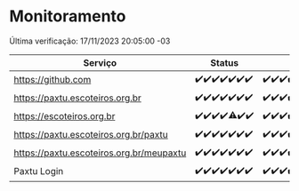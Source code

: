 # Monitoramento

Última verificação: 17/11/2023 20:05:00 -03

|Serviço|Status|Últimas 24h|
|---|---|---|
|https://github.com|<span title="2023-11-10: OK=24">✔️</span><span title="2023-11-11: OK=24">✔️</span><span title="2023-11-12: OK=24">✔️</span><span title="2023-11-13: OK=24">✔️</span><span title="2023-11-14: OK=24">✔️</span><span title="2023-11-15: OK=24">✔️</span><span title="2023-11-16: OK=24">✔️</span>|<span title="16/11/2023 21:30:00 -03 : 200">✔️</span><span title="16/11/2023 22:46:00 -03 : 200">✔️</span><span title="16/11/2023 23:20:00 -03 : 200">✔️</span><span title="17/11/2023 00:07:00 -03 : 200">✔️</span><span title="17/11/2023 01:07:00 -03 : 200">✔️</span><span title="17/11/2023 02:06:00 -03 : 200">✔️</span><span title="17/11/2023 03:08:00 -03 : 200">✔️</span><span title="17/11/2023 04:05:00 -03 : 200">✔️</span><span title="17/11/2023 05:08:00 -03 : 200">✔️</span><span title="17/11/2023 06:06:00 -03 : 200">✔️</span><span title="17/11/2023 07:06:00 -03 : 200">✔️</span><span title="17/11/2023 08:04:00 -03 : 200">✔️</span><span title="17/11/2023 09:11:00 -03 : 200">✔️</span><span title="17/11/2023 10:09:00 -03 : 200">✔️</span><span title="17/11/2023 11:05:00 -03 : 200">✔️</span><span title="17/11/2023 12:05:00 -03 : 200">✔️</span><span title="17/11/2023 13:09:00 -03 : 200">✔️</span><span title="17/11/2023 14:04:00 -03 : 200">✔️</span><span title="17/11/2023 15:08:00 -03 : 200">✔️</span><span title="17/11/2023 16:03:00 -03 : 200">✔️</span><span title="17/11/2023 17:06:00 -03 : 200">✔️</span><span title="17/11/2023 18:04:00 -03 : 200">✔️</span><span title="17/11/2023 19:05:00 -03 : 200">✔️</span><span title="17/11/2023 20:05:00 -03 : 200">✔️</span>|
|https://paxtu.escoteiros.org.br|<span title="2023-11-10: OK=24">✔️</span><span title="2023-11-11: OK=24">✔️</span><span title="2023-11-12: OK=24">✔️</span><span title="2023-11-13: OK=24">✔️</span><span title="2023-11-14: OK=24">✔️</span><span title="2023-11-15: OK=24">✔️</span><span title="2023-11-16: OK=24">✔️</span>|<span title="16/11/2023 21:30:00 -03 : 200">✔️</span><span title="16/11/2023 22:46:00 -03 : 200">✔️</span><span title="16/11/2023 23:20:00 -03 : 200">✔️</span><span title="17/11/2023 00:07:00 -03 : 200">✔️</span><span title="17/11/2023 01:07:00 -03 : 200">✔️</span><span title="17/11/2023 02:06:00 -03 : 200">✔️</span><span title="17/11/2023 03:08:00 -03 : 200">✔️</span><span title="17/11/2023 04:05:00 -03 : 200">✔️</span><span title="17/11/2023 05:08:00 -03 : 200">✔️</span><span title="17/11/2023 06:06:00 -03 : 200">✔️</span><span title="17/11/2023 07:06:00 -03 : 200">✔️</span><span title="17/11/2023 08:04:00 -03 : 200">✔️</span><span title="17/11/2023 09:11:00 -03 : 200">✔️</span><span title="17/11/2023 10:09:00 -03 : 200">✔️</span><span title="17/11/2023 11:05:00 -03 : 200">✔️</span><span title="17/11/2023 12:05:00 -03 : 200">✔️</span><span title="17/11/2023 13:09:00 -03 : 200">✔️</span><span title="17/11/2023 14:04:00 -03 : 200">✔️</span><span title="17/11/2023 15:08:00 -03 : 200">✔️</span><span title="17/11/2023 16:03:00 -03 : 200">✔️</span><span title="17/11/2023 17:06:00 -03 : 200">✔️</span><span title="17/11/2023 18:04:00 -03 : 200">✔️</span><span title="17/11/2023 19:05:00 -03 : 200">✔️</span><span title="17/11/2023 20:05:00 -03 : 200">✔️</span>|
|https://escoteiros.org.br|<span title="2023-11-10: OK=24">✔️</span><span title="2023-11-11: OK=24">✔️</span><span title="2023-11-12: OK=24">✔️</span><span title="2023-11-13: OK=24">✔️</span><span title="2023-11-14: OK=23, Falhas=1">⚠️</span><span title="2023-11-15: OK=24">✔️</span><span title="2023-11-16: OK=24">✔️</span>|<span title="16/11/2023 21:30:00 -03 : 200">✔️</span><span title="16/11/2023 22:46:00 -03 : 200">✔️</span><span title="16/11/2023 23:20:00 -03 : 200">✔️</span><span title="17/11/2023 00:07:00 -03 : 200">✔️</span><span title="17/11/2023 01:07:00 -03 : 200">✔️</span><span title="17/11/2023 02:06:00 -03 : 200">✔️</span><span title="17/11/2023 03:08:00 -03 : 200">✔️</span><span title="17/11/2023 04:05:00 -03 : 200">✔️</span><span title="17/11/2023 05:08:00 -03 : 200">✔️</span><span title="17/11/2023 06:06:00 -03 : 200">✔️</span><span title="17/11/2023 07:06:00 -03 : 200">✔️</span><span title="17/11/2023 08:04:00 -03 : 200">✔️</span><span title="17/11/2023 09:11:00 -03 : 200">✔️</span><span title="17/11/2023 10:09:00 -03 : 200">✔️</span><span title="17/11/2023 11:05:00 -03 : 200">✔️</span><span title="17/11/2023 12:05:00 -03 : 200">✔️</span><span title="17/11/2023 13:09:00 -03 : 200">✔️</span><span title="17/11/2023 14:04:00 -03 : 200">✔️</span><span title="17/11/2023 15:08:00 -03 : 200">✔️</span><span title="17/11/2023 16:03:00 -03 : 200">✔️</span><span title="17/11/2023 17:06:00 -03 : 200">✔️</span><span title="17/11/2023 18:04:00 -03 : 200">✔️</span><span title="17/11/2023 19:05:00 -03 : 200">✔️</span><span title="17/11/2023 20:05:00 -03 : 200">✔️</span>|
|https://paxtu.escoteiros.org.br/paxtu|<span title="2023-11-10: OK=24">✔️</span><span title="2023-11-11: OK=24">✔️</span><span title="2023-11-12: OK=24">✔️</span><span title="2023-11-13: OK=24">✔️</span><span title="2023-11-14: OK=24">✔️</span><span title="2023-11-15: OK=24">✔️</span><span title="2023-11-16: OK=24">✔️</span>|<span title="16/11/2023 21:30:00 -03 : 200">✔️</span><span title="16/11/2023 22:46:00 -03 : 200">✔️</span><span title="16/11/2023 23:20:00 -03 : 200">✔️</span><span title="17/11/2023 00:07:00 -03 : 200">✔️</span><span title="17/11/2023 01:07:00 -03 : 200">✔️</span><span title="17/11/2023 02:06:00 -03 : 200">✔️</span><span title="17/11/2023 03:08:00 -03 : 200">✔️</span><span title="17/11/2023 04:05:00 -03 : 200">✔️</span><span title="17/11/2023 05:08:00 -03 : 200">✔️</span><span title="17/11/2023 06:06:00 -03 : 200">✔️</span><span title="17/11/2023 07:06:00 -03 : 200">✔️</span><span title="17/11/2023 08:04:00 -03 : 200">✔️</span><span title="17/11/2023 09:11:00 -03 : 200">✔️</span><span title="17/11/2023 10:09:00 -03 : 200">✔️</span><span title="17/11/2023 11:05:00 -03 : 200">✔️</span><span title="17/11/2023 12:05:00 -03 : 200">✔️</span><span title="17/11/2023 13:09:00 -03 : 200">✔️</span><span title="17/11/2023 14:04:00 -03 : 0">❌</span><span title="17/11/2023 15:08:00 -03 : 200">✔️</span><span title="17/11/2023 16:04:00 -03 : 200">✔️</span><span title="17/11/2023 17:06:00 -03 : 200">✔️</span><span title="17/11/2023 18:04:00 -03 : 200">✔️</span><span title="17/11/2023 19:05:00 -03 : 200">✔️</span><span title="17/11/2023 20:05:00 -03 : 200">✔️</span>|
|https://paxtu.escoteiros.org.br/meupaxtu|<span title="2023-11-10: OK=24">✔️</span><span title="2023-11-11: OK=24">✔️</span><span title="2023-11-12: OK=24">✔️</span><span title="2023-11-13: OK=24">✔️</span><span title="2023-11-14: OK=24">✔️</span><span title="2023-11-15: OK=24">✔️</span><span title="2023-11-16: OK=24">✔️</span>|<span title="16/11/2023 21:30:00 -03 : 200">✔️</span><span title="16/11/2023 22:46:00 -03 : 200">✔️</span><span title="16/11/2023 23:20:00 -03 : 200">✔️</span><span title="17/11/2023 00:07:00 -03 : 200">✔️</span><span title="17/11/2023 01:07:00 -03 : 200">✔️</span><span title="17/11/2023 02:06:00 -03 : 200">✔️</span><span title="17/11/2023 03:08:00 -03 : 200">✔️</span><span title="17/11/2023 04:05:00 -03 : 200">✔️</span><span title="17/11/2023 05:08:00 -03 : 200">✔️</span><span title="17/11/2023 06:06:00 -03 : 200">✔️</span><span title="17/11/2023 07:06:00 -03 : 200">✔️</span><span title="17/11/2023 08:04:00 -03 : 200">✔️</span><span title="17/11/2023 09:11:00 -03 : 200">✔️</span><span title="17/11/2023 10:09:00 -03 : 200">✔️</span><span title="17/11/2023 11:05:00 -03 : 200">✔️</span><span title="17/11/2023 12:05:00 -03 : 200">✔️</span><span title="17/11/2023 13:09:00 -03 : 200">✔️</span><span title="17/11/2023 14:04:00 -03 : 200">✔️</span><span title="17/11/2023 15:08:00 -03 : 200">✔️</span><span title="17/11/2023 16:04:00 -03 : 200">✔️</span><span title="17/11/2023 17:06:00 -03 : 200">✔️</span><span title="17/11/2023 18:04:00 -03 : 200">✔️</span><span title="17/11/2023 19:05:00 -03 : 200">✔️</span><span title="17/11/2023 20:05:00 -03 : 200">✔️</span>|
|Paxtu Login|<span title="2023-11-10: OK=24">✔️</span><span title="2023-11-11: OK=24">✔️</span><span title="2023-11-12: OK=24">✔️</span><span title="2023-11-13: OK=24">✔️</span><span title="2023-11-14: OK=24">✔️</span><span title="2023-11-15: OK=24">✔️</span><span title="2023-11-16: OK=24">✔️</span>|<span title="16/11/2023 21:30:00 -03 : 200">✔️</span><span title="16/11/2023 22:46:00 -03 : 200">✔️</span><span title="16/11/2023 23:20:00 -03 : 200">✔️</span><span title="17/11/2023 00:07:00 -03 : 200">✔️</span><span title="17/11/2023 01:07:00 -03 : 200">✔️</span><span title="17/11/2023 02:06:00 -03 : 200">✔️</span><span title="17/11/2023 03:08:00 -03 : 200">✔️</span><span title="17/11/2023 04:05:00 -03 : 200">✔️</span><span title="17/11/2023 05:08:00 -03 : 200">✔️</span><span title="17/11/2023 06:06:00 -03 : 200">✔️</span><span title="17/11/2023 07:06:00 -03 : 200">✔️</span><span title="17/11/2023 08:04:00 -03 : 200">✔️</span><span title="17/11/2023 09:11:00 -03 : 200">✔️</span><span title="17/11/2023 10:09:00 -03 : 200">✔️</span><span title="17/11/2023 11:05:00 -03 : 200">✔️</span><span title="17/11/2023 12:05:00 -03 : 200">✔️</span><span title="17/11/2023 13:09:00 -03 : 200">✔️</span><span title="17/11/2023 14:04:00 -03 : 200">✔️</span><span title="17/11/2023 15:08:00 -03 : 200">✔️</span><span title="17/11/2023 16:04:00 -03 : 200">✔️</span><span title="17/11/2023 17:07:00 -03 : 200">✔️</span><span title="17/11/2023 18:04:00 -03 : 200">✔️</span><span title="17/11/2023 19:05:00 -03 : 200">✔️</span><span title="17/11/2023 20:05:00 -03 : 200">✔️</span>|
